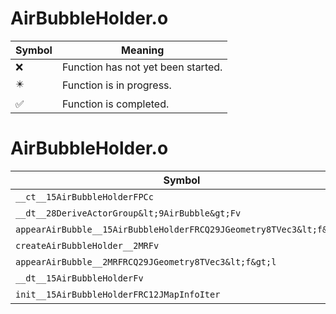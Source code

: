 # AirBubbleHolder.o
| Symbol | Meaning 
| ------------- | ------------- 
| :x: | Function has not yet been started. 
| :eight_pointed_black_star: | Function is in progress. 
| :white_check_mark: | Function is completed. 


# AirBubbleHolder.o
| Symbol | Decompiled? |
| ------------- | ------------- |
| `__ct__15AirBubbleHolderFPCc` | :white_check_mark: |
| `__dt__28DeriveActorGroup&lt;9AirBubble&gt;Fv` | :x: |
| `appearAirBubble__15AirBubbleHolderFRCQ29JGeometry8TVec3&lt;f&gt;l` | :white_check_mark: |
| `createAirBubbleHolder__2MRFv` | :white_check_mark: |
| `appearAirBubble__2MRFRCQ29JGeometry8TVec3&lt;f&gt;l` | :white_check_mark: |
| `__dt__15AirBubbleHolderFv` | :x: |
| `init__15AirBubbleHolderFRC12JMapInfoIter` | :x: |
